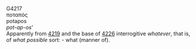 G4217  
ποταπός  
potapos  
*pot-ap-os‘*  
Apparently from [4219](g4219) and the base of [4226](g4226)
interrogitive *whatever*, that is, of *what* *possible* sort: - what
(manner of).  
